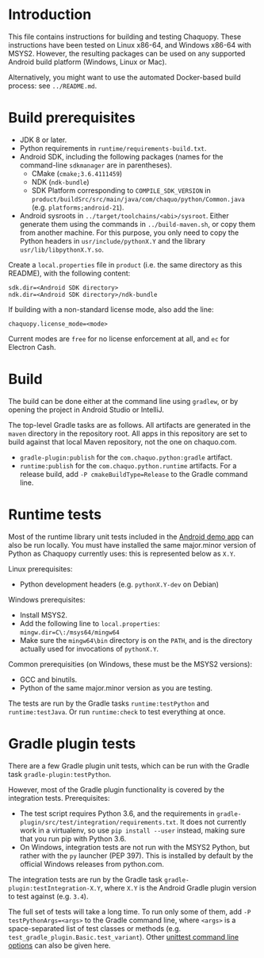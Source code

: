 # Introduction

This file contains instructions for building and testing Chaquopy. These instructions have been
tested on Linux x86-64, and Windows x86-64 with MSYS2. However, the resulting packages can be
used on any supported Android build platform (Windows, Linux or Mac).

Alternatively, you might want to use the automated Docker-based build process: see
`../README.md`.


# Build prerequisites

* JDK 8 or later.
* Python requirements in `runtime/requirements-build.txt`.
* Android SDK, including the following packages (names for the command-line `sdkmanager` are in
  parentheses).
   * CMake (`cmake;3.6.4111459`)
   * NDK (`ndk-bundle`)
   * SDK Platform corresponding to `COMPILE_SDK_VERSION` in
     `product/buildSrc/src/main/java/com/chaquo/python/Common.java` (e.g.
     `platforms;android-21`).
* Android sysroots in `../target/toolchains/<abi>/sysroot`. Either generate them using the
  commands in `../build-maven.sh`, or copy them from another machine. For this purpose, you
  only need to copy the Python headers in `usr/include/pythonX.Y` and the library
  `usr/lib/libpythonX.Y.so`.

Create a `local.properties` file in `product` (i.e. the same directory as this README), with
the following content:

    sdk.dir=<Android SDK directory>
    ndk.dir=<Android SDK directory>/ndk-bundle

If building with a non-standard license mode, also add the line:

    chaquopy.license_mode=<mode>

Current modes are `free` for no license enforcement at all, and `ec` for Electron Cash.


# Build

The build can be done either at the command line using `gradlew`, or by opening the project in
Android Studio or IntelliJ.

The top-level Gradle tasks are as follows. All artifacts are generated in the `maven` directory
in the repository root. All apps in this repository are set to build against that local Maven
repository, not the one on chaquo.com.

* `gradle-plugin:publish` for the `com.chaquo.python:gradle` artifact.
* `runtime:publish` for the `com.chaquo.python.runtime` artifacts. For a release build, add `-P
  cmakeBuildType=Release` to the Gradle command line.


# Runtime tests

Most of the runtime library unit tests included in the [Android demo
app](https://github.com/chaquo/chaquopy/) can also be run locally. You must have installed the
same major.minor version of Python as Chaquopy currently uses: this is represented below as
`X.Y`.

Linux prerequisites:

* Python development headers (e.g. `pythonX.Y-dev` on Debian)

Windows prerequisites:

* Install MSYS2.
* Add the following line to `local.properties`: `mingw.dir=C\:/msys64/mingw64`
* Make sure the `mingw64\bin` directory is on the `PATH`, and is the directory actually used
  for invocations of `pythonX.Y`.

Common prerequisities (on Windows, these must be the MSYS2 versions):

* GCC and binutils.
* Python of the same major.minor version as you are testing.

The tests are run by the Gradle tasks `runtime:testPython` and `runtime:testJava`. Or run
`runtime:check` to test everything at once.


# Gradle plugin tests

There are a few Gradle plugin unit tests, which can be run with the Gradle task
`gradle-plugin:testPython`.

However, most of the Gradle plugin functionality is covered by the integration tests.
Prerequisites:

* The test script requires Python 3.6, and the requirements in
  `gradle-plugin/src/test/integration/requirements.txt`. It does not currently work in a
  virtualenv, so use `pip install --user` instead, making sure that you run pip with Python
  3.6.
* On Windows, integration tests are not run with the MSYS2 Python, but rather with the `py`
  launcher (PEP 397). This is installed by default by the official Windows releases from
  python.com.

The integration tests are run by the Gradle task `gradle-plugin:testIntegration-X.Y`, where
`X.Y` is the Android Gradle plugin version to test against (e.g. `3.4`).

The full set of tests will take a long time. To run only some of them, add `-P
testPythonArgs=<args>` to the Gradle command line, where `<args>` is a space-separated list of
test classes or methods (e.g. `test_gradle_plugin.Basic.test_variant`). Other [unittest command
line options](https://docs.python.org/3/library/unittest.html#command-line-interface) can also
be given here.
